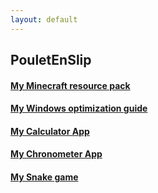 ```yaml
---
layout: default
---
```


## PouletEnSlip

#### [My Minecraft resource pack](pages/cotcotpack.md)
#### [My Windows optimization guide](pages/opti.md)
#### [My Calculator App](https://github.com/PouletEnSlip/Calculator)
#### [My Chronometer App](https://github.com/PouletEnSlip/Chronometer)
#### [My Snake game](https://github.com/PouletEnSlip/Snake)

